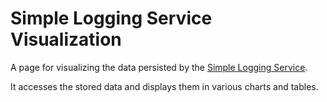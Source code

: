 # Simple Logging Service Visualization

A page for visualizing the data persisted by the [Simple Logging Service](https://developer.ibm.com/clouddataservices/2016/03/03/simple-metrics-collector-microservices-edition/).

It accesses the stored data and displays them in various charts and tables.
 